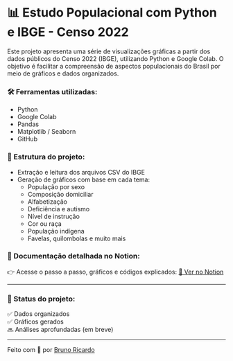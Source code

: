 # 📊 Estudo Populacional com Python e IBGE - Censo 2022

Este projeto apresenta uma série de visualizações gráficas a partir dos dados públicos do Censo 2022 (IBGE), utilizando Python e Google Colab. O objetivo é facilitar a compreensão de aspectos populacionais do Brasil por meio de gráficos e dados organizados.

### 🛠 Ferramentas utilizadas:
- Python
- Google Colab
- Pandas
- Matplotlib / Seaborn
- GitHub

### 📁 Estrutura do projeto:
- Extração e leitura dos arquivos CSV do IBGE
- Geração de gráficos com base em cada tema:
  - População por sexo
  - Composição domiciliar
  - Alfabetização
  - Deficiência e autismo
  - Nível de instrução
  - Cor ou raça
  - População indígena
  - Favelas, quilombolas e muito mais

### 📎 Documentação detalhada no Notion:
👉 Acesse o passo a passo, gráficos e códigos explicados:
[🔗 Ver no Notion](https://fragrant-alto-c70.notion.site/Estudo-Populacional-com-Python-e-IBGE-Censo-2022-1ff71e93287081b8bf6ed731090fec52)

---

### 📌 Status do projeto:
✅ Dados organizados  
✅ Gráficos gerados  
🔜 Análises aprofundadas (em breve)

---

Feito com 💙 por [Bruno Ricardo](https://www.linkedin.com/in/bruno-ricardo-274a64128/)

